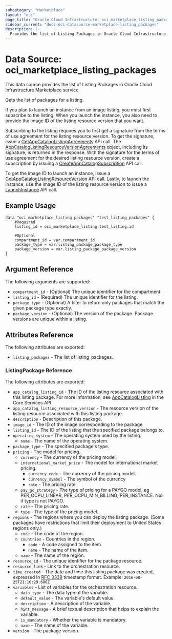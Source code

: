 ```yaml
---
subcategory: "Marketplace"
layout: "oci"
page_title: "Oracle Cloud Infrastructure: oci_marketplace_listing_packages"
sidebar_current: "docs-oci-datasource-marketplace-listing_packages"
description: |-
  Provides the list of Listing Packages in Oracle Cloud Infrastructure Marketplace service
---
```


# Data Source: oci_marketplace_listing_packages
This data source provides the list of Listing Packages in Oracle Cloud Infrastructure Marketplace service.

Gets the list of packages for a listing.

If you plan to launch an instance from an image listing, you must first subscribe to the listing. When
you launch the instance, you also need to provide the image ID of the listing resource version that you want.

Subscribing to the listing requires you to first get a signature from the terms of use agreement for the
listing resource version. To get the signature, issue a [GetAppCatalogListingAgreements](https://docs.cloud.oracle.com/en-us/iaas/api/#/en/iaas/latest/AppCatalogListingResourceVersionAgreements/GetAppCatalogListingAgreements) API call.
The [AppCatalogListingResourceVersionAgreements](https://docs.cloud.oracle.com/en-us/iaas/api/#/en/iaas/latest/AppCatalogListingResourceVersionAgreements) object, including
its signature, is returned in the response. With the signature for the terms of use agreement for the desired
listing resource version, create a subscription by issuing a
[CreateAppCatalogSubscription](https://docs.cloud.oracle.com/en-us/iaas/api/#/en/iaas/latest/AppCatalogSubscription/CreateAppCatalogSubscription) API call.

To get the image ID to launch an instance, issue a [GetAppCatalogListingResourceVersion](https://docs.cloud.oracle.com/en-us/iaas/api/#/en/iaas/latest/AppCatalogListingResourceVersion/GetAppCatalogListingResourceVersion) API call.
Lastly, to launch the instance, use the image ID of the listing resource version to issue a [LaunchInstance](https://docs.cloud.oracle.com/en-us/iaas/api/#/en/iaas/latest/Instance/LaunchInstance) API call.


## Example Usage

```hcl
data "oci_marketplace_listing_packages" "test_listing_packages" {
	#Required
	listing_id = oci_marketplace_listing.test_listing.id

	#Optional
	compartment_id = var.compartment_id
	package_type = var.listing_package_package_type
	package_version = var.listing_package_package_version
}
```

## Argument Reference

The following arguments are supported:

* `compartment_id` - (Optional) The unique identifier for the compartment.
* `listing_id` - (Required) The unique identifier for the listing.
* `package_type` - (Optional) A filter to return only packages that match the given package type exactly. 
* `package_version` - (Optional) The version of the package. Package versions are unique within a listing.


## Attributes Reference

The following attributes are exported:

* `listing_packages` - The list of listing_packages.

### ListingPackage Reference

The following attributes are exported:

* `app_catalog_listing_id` - The ID of the listing resource associated with this listing package. For more information, see [AppCatalogListing](https://docs.cloud.oracle.com/en-us/iaas/api/#/en/iaas/latest/AppCatalogListing/) in the Core Services API. 
* `app_catalog_listing_resource_version` - The resource version of the listing resource associated with this listing package.
* `description` - Description of this package.
* `image_id` - The ID of the image corresponding to the package.
* `listing_id` - The ID of the listing that the specified package belongs to.
* `operating_system` - The operating system used by the listing.
	* `name` - The name of the operating system.
* `package_type` - The specified package's type.
* `pricing` - The model for pricing.
	* `currency` - The currency of the pricing model.
	* `international_market_price` - The model for international market pricing.
		* `currency_code` - The currency of the pricing model.
		* `currency_symbol` - The symbol of the currency
		* `rate` - The pricing rate.
	* `pay_go_strategy` - The type of pricing for a PAYGO model, eg PER_OCPU_LINEAR, PER_OCPU_MIN_BILLING, PER_INSTANCE.  Null if type is not PAYGO.
	* `rate` - The pricing rate.
	* `type` - The type of the pricing model.
* `regions` - The regions where you can deploy the listing package. (Some packages have restrictions that limit their deployment to United States regions only.) 
	* `code` - The code of the region.
	* `countries` - Countries in the region.
		* `code` - A code assigned to the item.
		* `name` - The name of the item.
	* `name` - The name of the region.
* `resource_id` - The unique identifier for the package resource.
* `resource_link` - Link to the orchestration resource.
* `time_created` - The date and time this listing package was created, expressed in [RFC 3339](https://tools.ietf.org/html/rfc3339) timestamp format.  Example: `2016-08-25T21:10:29.600Z` 
* `variables` - List of variables for the orchestration resource.
	* `data_type` - The data type of the variable.
	* `default_value` - The variable's default value.
	* `description` - A description of the variable.
	* `hint_message` - A brief textual description that helps to explain the variable.
	* `is_mandatory` - Whether the variable is mandatory.
	* `name` - The name of the variable.
* `version` - The package version.

